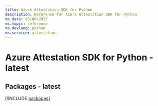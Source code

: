 ```yaml
---
title: Azure Attestation SDK for Python
description: Reference for Azure Attestation SDK for Python
ms.date: 05/08/2025
ms.topic: reference
ms.devlang: python
ms.service: attestation
---
```

# Azure Attestation SDK for Python - latest
## Packages - latest
[!INCLUDE [packages](attestation-index.md)]